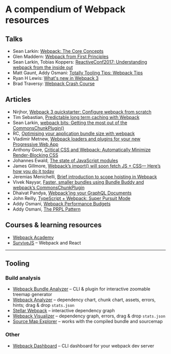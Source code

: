 # A compendium of Webpack resources

## Talks
* Sean Larkin: [Webpack: The Core Concepts](https://www.youtube.com/watch?v=AZPYL30ozCY)
* Glen Maddern: [Webpack from First Principles](https://www.youtube.com/watch?v=WQue1AN93YU)
* Sean Larkin, Tobias Koppers: [ReactiveConf2017: Understanding webpack from the inside out](https://www.youtube.com/watch?v=bm7RlNEcQM0)
* Matt Gaunt, Addy Osmani: [Totally Tooling Tips: Webpack Tips](https://www.youtube.com/watch?v=zFoBYfMLUCM)
* Ryan H Lewis: [What's new in Webpack 3](https://www.youtube.com/watch?v=wvil-8FNlmM)
* Brad Traversy: [Webpack Crash Course](https://www.youtube.com/watch?v=lziuNMk_8eQ)

## Articles
* Nirjhor, [Webpack 3 quickstarter: Configure webpack from scratch](https://medium.com/@nirjhor123/webpack-3-quickstarter-configure-webpack-from-scratch-30a6c394038a?source=linkShare-9d2fdc36cb26-1515450154)
* Tim Sebastian, [Predictable long term caching with Webpack](https://medium.com/webpack/predictable-long-term-caching-with-webpack-d3eee1d3fa31)
* Sean Larkin, [webpack bits: Getting the most out of the CommonsChunkPlugin()](https://medium.com/webpack/webpack-bits-getting-the-most-out-of-the-commonschunkplugin-ab389e5f318)
* RC, [Optimising your application bundle size with webpack](https://hackernoon.com/optimising-your-application-bundle-size-with-webpack-e85b00bab579?source=linkShare-9d2fdc36cb26-1515449264)
* Vladimir Metnew, [Webpack loaders and plugins for your new Progressive Web App](https://hackernoon.com/webpack-loaders-and-plugins-for-your-new-progressive-web-app-378e09f469?source=linkShare-9d2fdc36cb26-1515449480)
* Anthony Gore, [Critical CSS and Webpack: Automatically Minimize Render-Blocking CSS](https://medium.com/js-dojo/critical-css-and-webpack-automatically-minimize-render-blocking-css-5390850dad45?source=linkShare-9d2fdc36cb26-1515449763)
* Johannes Ewald, [The state of JavaScript modules](https://medium.com/webpack/the-state-of-javascript-modules-4636d1774358)
* James Gillmore, [Webpack’s import() will soon fetch JS + CSS— Here’s how you do it today](https://medium.com/faceyspacey/webpacks-import-will-soon-fetch-js-css-here-s-how-you-do-it-today-4eb5b4929852?source=linkShare-9d2fdc36cb26-1515449605)
* Jeremias Menichelli, [Brief introduction to scope hoisting in Webpack](https://medium.com/webpack/brief-introduction-to-scope-hoisting-in-webpack-8435084c171f?source=linkShare-9d2fdc36cb26-1515450060)
* Vivek Nayyar, [Faster, smaller bundles using Bundle Buddy and webpack’s CommonsChunkPlugin](https://medium.com/webpack/bundle-buddy-and-webpack-commons-chunk-101da29166bf?source=collection_home---6------0----------------)
* Dhaivat Pandya, [Webpack’ing your GraphQL Documents](https://dev-blog.apollodata.com/webpacking-your-graphql-documents-bf9697ed259b?source=linkShare-9d2fdc36cb26-1515450259)
* John Reilly, [TypeScript + Webpack: Super Pursuit Mode](https://medium.com/webpack/typescript-webpack-super-pursuit-mode-83cc568dea79)
* Addy Osmani, [Webpack Performance Budgets](https://medium.com/webpack/webpack-performance-budgets-13d4880fbf6d?source=linkShare-9d2fdc36cb26-1515449214)
* Addy Osmani, [The PRPL Pattern](https://developers.google.com/web/fundamentals/performance/prpl-pattern/)

## Courses & learning resources
* [Webpack Academy](https://webpack.academy/)
* [SurviveJS](https://survivejs.com/webpack/) – Webpack and React


***

## Tooling

### Build analysis
* [Webpack Bundle Analyzer](https://www.npmjs.com/package/webpack-bundle-analyzer) – CLI & plugin for interactive zoomable treemap generator
* [Webpack Analyzer](https://webpack.github.io/analyse/) – dependency chart, chunk chart, assets, errors, hints; drag & drop `stats.json`
* [Stellar Webpack](https://alexkuz.github.io/stellar-webpack) – interactive dependency graph
* [Webpack Visualizer](https://chrisbateman.github.io/webpack-visualizer/) – dependency graph, errors, drag & drop `stats.json`
* [Source Map Explorer](https://github.com/danvk/source-map-explorer)  – works with the compiled bundle and sourcemap

### Other
* [Webpack Dashboard](https://github.com/FormidableLabs/webpack-dashboard) – CLI dashboard for your webpack dev server

